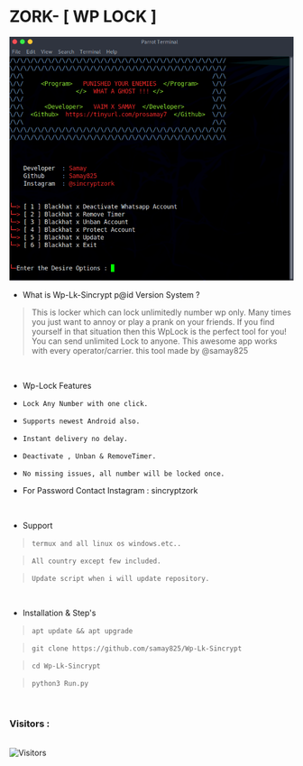 # ZORK- [ WP LOCK ]
<img src="WpLock.png"><br>




- What is Wp-Lk-Sincrypt p@id Version System  ?
> This is locker which can lock unlimitedly number wp only.
> Many times you just want to annoy or play a prank on your friends.
> If you find yourself in that situation then this WpLock is the perfect tool for you!
> You can send unlimited Lock to anyone. This awesome app works with every operator/carrier.
> this tool made by @samay825 

<br>


- Wp-Lock Features 

* `Lock Any Number with one click.`

* `Supports newest Android also.`

* `Instant delivery no delay.`

* `Deactivate , Unban & RemoveTimer.`

* `No missing issues, all number will be locked once.`

*  For Password Contact Instagram : sincryptzork

<br>

- Support

> `termux and all linux os windows.etc..`

> `All country except few included.`

> `Update script when i will update repository.`
 
 <br>

- Installation & Step's
 
> `apt update && apt upgrade`
 
> `git clone https://github.com/samay825/Wp-Lk-Sincrypt`
 
> `cd Wp-Lk-Sincrypt`  
 
> `python3 Run.py`



<br>

<h3>Visitors :</h3>
<br>
<img src="https://profile-counter.glitch.me/samay825/count.svg" alt="Visitors">


